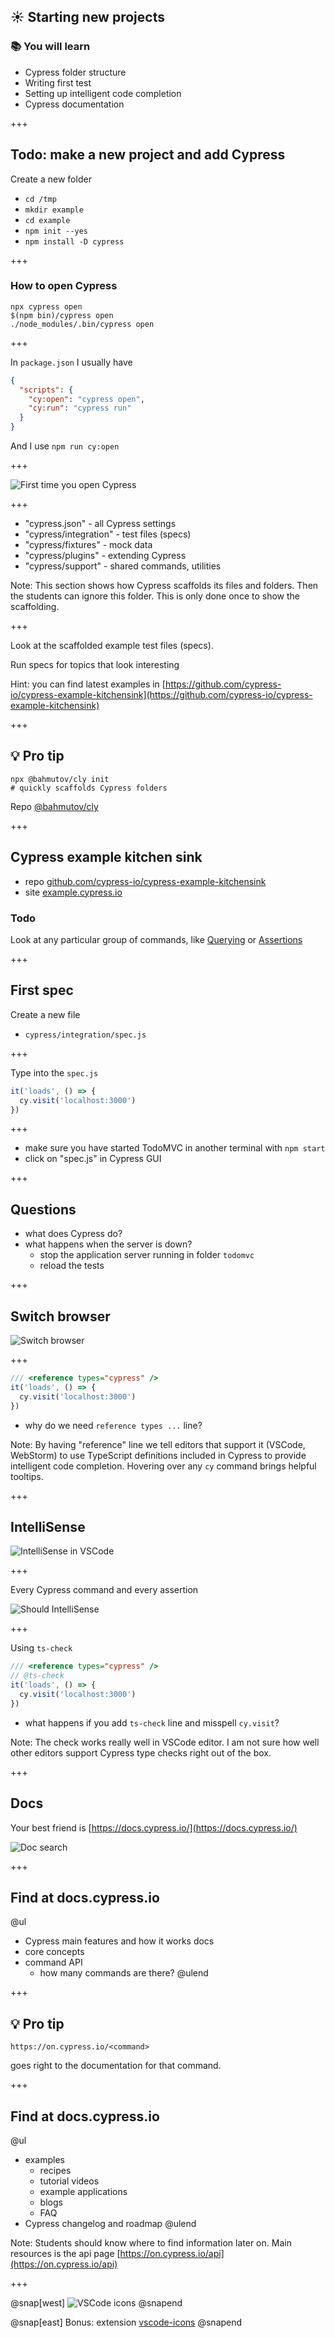 ## ☀️ Starting new projects

### 📚 You will learn

- Cypress folder structure
- Writing first test
- Setting up intelligent code completion
- Cypress documentation

+++

## Todo: make a new project and add Cypress

Create a new folder

- `cd /tmp`
- `mkdir example`
- `cd example`
- `npm init --yes`
- `npm install -D cypress`

+++

### How to open Cypress

```
npx cypress open
$(npm bin)/cypress open
./node_modules/.bin/cypress open
```

+++

In `package.json` I usually have

```json
{
  "scripts": {
    "cy:open": "cypress open",
    "cy:run": "cypress run"
  }
}
```

And I use `npm run cy:open`

+++

![First time you open Cypress](/slides/00-start/img/cypress-scaffold.png)

+++

- "cypress.json" - all Cypress settings
- "cypress/integration" - test files (specs)
- "cypress/fixtures" - mock data
- "cypress/plugins" - extending Cypress
- "cypress/support" - shared commands, utilities

Note:
This section shows how Cypress scaffolds its files and folders. Then the students can ignore this folder. This is only done once to show the scaffolding.

+++

Look at the scaffolded example test files (specs).

Run specs for topics that look interesting

Hint: you can find latest examples in [https://github.com/cypress-io/cypress-example-kitchensink](https://github.com/cypress-io/cypress-example-kitchensink)

+++

## 💡 Pro tip

```
npx @bahmutov/cly init
# quickly scaffolds Cypress folders
```

Repo [@bahmutov/cly](https://github.com/bahmutov/cly)

+++

## Cypress example kitchen sink

- repo [github.com/cypress-io/cypress-example-kitchensink](https://github.com/cypress-io/cypress-example-kitchensink)
- site [example.cypress.io](http://example.cypress.io)

### Todo

Look at any particular group of commands, like [Querying](https://example.cypress.io/commands/querying) or [Assertions](https://example.cypress.io/commands/assertions)

+++
## First spec

Create a new file

- `cypress/integration/spec.js`

+++

Type into the `spec.js`

```javascript
it('loads', () => {
  cy.visit('localhost:3000')
})
```

+++

- make sure you have started TodoMVC in another terminal with `npm start`
- click on "spec.js" in Cypress GUI

+++

## Questions

- what does Cypress do?
- what happens when the server is down?
  - stop the application server running in folder `todomvc`
  - reload the tests

+++

## Switch browser

![Switch browser](/slides/00-start/img/switch-browser.png)

+++

```javascript
/// <reference types="cypress" />
it('loads', () => {
  cy.visit('localhost:3000')
})
```

- why do we need `reference types ...` line?

Note:
By having "reference" line we tell editors that support it (VSCode, WebStorm) to use TypeScript definitions included in Cypress to provide intelligent code completion. Hovering over any `cy` command brings helpful tooltips.

+++

## IntelliSense

![IntelliSense in VSCode](/slides/00-start/img/cy-get-intellisense.jpeg)

+++

Every Cypress command and every assertion

![Should IntelliSense](/slides/00-start/img/should-intellisense.jpeg)

+++

Using `ts-check`

```javascript
/// <reference types="cypress" />
// @ts-check
it('loads', () => {
  cy.visit('localhost:3000')
})
```

- what happens if you add `ts-check` line and misspell `cy.visit`?

Note:
The check works really well in VSCode editor. I am not sure how well other editors support Cypress type checks right out of the box.

+++

## Docs

Your best friend is [https://docs.cypress.io/](https://docs.cypress.io/)

![Doc search](/todomvc/img/docs-search.png)

+++

## Find at docs.cypress.io

@ul
- Cypress main features and how it works docs
- core concepts
- command API
  - how many commands are there?
@ulend

+++

## 💡 Pro tip

```
https://on.cypress.io/<command>
```

goes right to the documentation for that command.

+++

## Find at docs.cypress.io

@ul
- examples
  - recipes
  - tutorial videos
  - example applications
  - blogs
  - FAQ
- Cypress changelog and roadmap
@ulend

Note:
Students should know where to find information later on. Main resources is the api page [https://on.cypress.io/api](https://on.cypress.io/api)

+++

@snap[west]
![VSCode icons](/slides/00-start/img/vscode-icons.png)
@snapend

@snap[east]
Bonus: extension [vscode-icons](https://github.com/vscode-icons/vscode-icons)
@snapend
